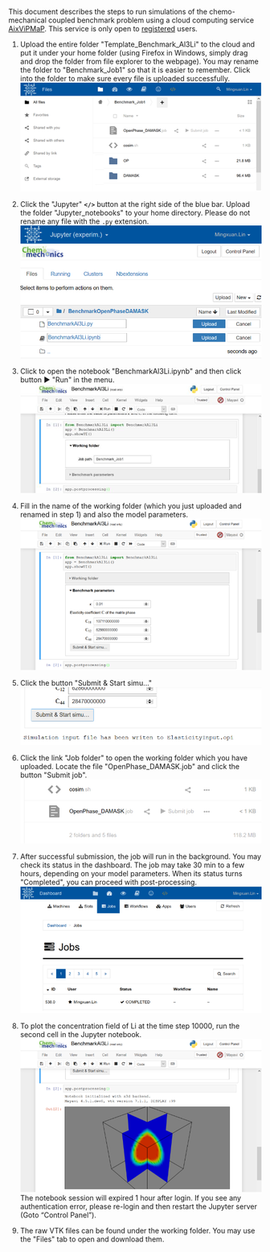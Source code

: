 This document describes the steps to run simulations of the chemo-mechanical coupled benchmark problem using a cloud computing service [AixViPMaP](http://aixvipmap.de/). This service is only open to [registered](https://docs.google.com/forms/d/e/1FAIpQLSdwRMJt3CijsHDY-qJRsG6s_kgecWXOZWFiOCeh-PENFMKtgA/viewform?usp=pp_url&entry.595615995=Demo&entry.2005620554&entry.1045781291&entry.1381675695&entry.1065046570&entry.1166974658&entry.839337160) users.

1. Upload the entire folder "Template_Benchmark_Al3Li" to the cloud and put it under your home folder (using Firefox in Windows, simply drag and drop the folder from file explorer to the webpage). You may rename the folder to "Benchmark_Job1" so that it is easier to remember. Click into the folder to make sure every file is uploaded successfully.
![](./images/readme_1.png)

2. Click the "Jupyter" **`</>`**  button at the right side of the blue bar. Upload the folder "Jupyter_notebooks" to your home directory. Please do not rename any file with the `.py` extension.
![](./images/readme_2.png)


3. Click to open the notebook "BenchmarkAl3Li.ipynb" and then click button :arrow_forward: "Run" in the menu.
![](./images/readme_3.png)


4. Fill in the name of the working folder (which you just uploaded and renamed in step 1) and also the model parameters.
![](./images/readme_4.png)


5. Click the button "Submit & Start simu…"
![](./images/readme_5.png)


6. Click the link "Job folder" to open the working folder which you have uploaded. Locate the file "OpenPhase_DAMASK.job" and click the button "Submit job".
![](./images/readme_6.png)


7. After successful submission, the job will run in the background. You may check its status in the dashboard. The job may take 30 min to a few hours, depending on your model parameters. When its status turns "Completed", you can proceed with post-processing.
![](./images/readme_7.png)


8. To plot the concentration field of Li at the time step 10000, run the second cell in the Jupyter notebook.
![](./images/readme_8.png)
The notebook session will expired 1 hour after login. If you see any authentication error, please re-login and then restart the Jupyter server (Goto “Control Panel”).

9. The raw VTK files can be found under the working folder. You may use the "Files" tab to open and download them.
